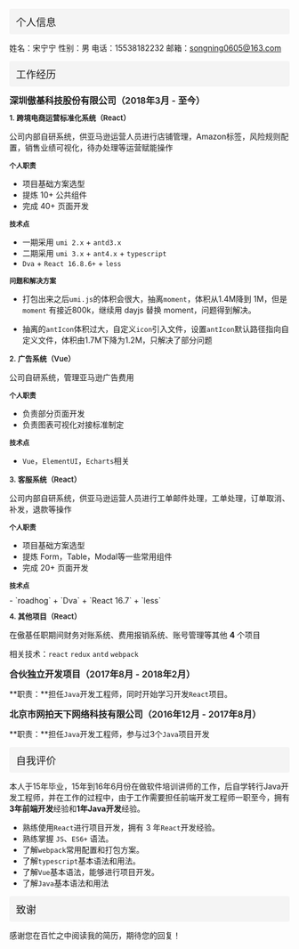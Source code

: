 <div style="margin: 12px 0; font-size: 18px; font-weight: 500; background: #f4f4f4;padding: 10px 12px;border-radius:4px;">个人信息</div>

姓名：宋宁宁					性别：男
电话：15538182232		邮箱：songning0605@163.com

<div style="margin: 12px 0; font-size: 18px; font-weight: 500; background: #f4f4f4;padding: 10px 12px;border-radius:4px;">工作经历</div>

<div style="margin: 10px 0; font-size: 16px; font-weight: 600;">深圳傲基科技股份有限公司（2018年3月 - 至今）</div>

<div style="margin: 10px 0; font-size: 13px; font-weight: 600;">1. 跨境电商运营标准化系统（React）</div>

公司内部自研系统，供亚马逊运营人员进行店铺管理，Amazon标签，风险规则配置，销售业绩可视化，待办处理等运营赋能操作

<div style="margin: 10px 0; font-size: 12px; font-weight: 600;">个人职责</div>

- 项目基础方案选型
- 提炼 10+ 公共组件
- 完成 40+ 页面开发
<div style="margin: 10px 0; font-size: 12px; font-weight: 600;">技术点</div>

- 一期采用 `umi 2.x` + `antd3.x`
- 二期采用 `umi 3.x` + `ant4.x` + `typescript`
- `Dva` + `React 16.8.6+` + `less`

<div style="margin: 10px 0; font-size: 12px; font-weight: 600;">问题和解决方案</div>

- 打包出来之后`umi.js`的体积会很大，抽离`moment`，体积从1.4M降到 1M，但是`moment` 有接近800k，继续用 dayjs 替换 moment，问题得到解决。

- 抽离的`antIcon`体积过大，自定义`icon`引入文件，设置`antIcon`默认路径指向自定义文件，体积由1.7M下降为1.2M，只解决了部分问题

<div style="margin: 10px 0; font-size: 13px; font-weight: 600;">2. 广告系统（Vue）</div>

公司自研系统，管理亚马逊广告费用
<div style="margin: 10px 0; font-size: 12px; font-weight: 600;">个人职责</div>

- 负责部分页面开发
- 负责图表可视化对接标准制定
<div style="margin: 10px 0; font-size: 12px; font-weight: 600;">技术点</div>

- `Vue`，`ElementUI`，`Echarts`相关

<div style="margin: 10px 0; font-size: 13px; font-weight: 600;">3. 客服系统（React）</div>

公司内部自研系统，供亚马逊运营人员进行工单邮件处理，工单处理，订单取消、补发，退款等操作

<div style="margin: 10px 0; font-size: 12px; font-weight: 600;">个人职责</div>

- 项目基础方案选型
- 提炼 Form，Table，Modal等一些常用组件
- 完成 20+ 页面开发
<div style="margin: 10px 0; font-size: 12px; font-weight: 600;">技术点</div>
- `roadhog` + `Dva` + `React 16.7` + `less`

<div style="margin: 10px 0; font-size: 13px; font-weight: 600;">4. 其他项目（React）</div>

在傲基任职期间财务对账系统、费用报销系统、账号管理等其他  **4** 个项目

相关技术：`react` `redux`  `antd` `webpack`



<div style="margin: 10px 0; font-size: 16px; font-weight: 600;">合伙独立开发项目（2017年8月 - 2018年2月）</div>

**职责：**担任`Java`开发工程师，同时开始学习开发`React`项目。



<div style="margin: 10px 0; font-size: 16px; font-weight: 600;">北京市网拍天下网络科技有限公司（2016年12月 - 2017年8月）</div>

**职责：**担任`Java`开发工程师，参与过3个`Java`项目开发

<div style="margin: 12px 0; font-size: 18px; font-weight: 500; background: #f4f4f4;padding: 10px 12px;border-radius:4px;">自我评价</div>

本人于15年毕业，15年到16年6月份在做软件培训讲师的工作，后自学转行Java开发工程师，并在工作的过程中，由于工作需要担任前端开发工程师一职至今，拥有**3年前端开发**经验和**1年Java开发**经验。

- 熟练使用`React`进行项目开发，拥有 3 年`React`开发经验。
- 熟练掌握 `JS`、`ES6+` 语法。
- 了解`webpack`常用配置和打包方案。
- 了解`typescript`基本语法和用法。
- 了解`Vue`基本语法，能够进行项目开发。
- 了解`Java`基本语法和用法

<div style="margin: 12px 0; font-size: 18px; font-weight: 500; background: #f4f4f4;padding: 10px 12px;border-radius:4px;">致谢</div>

感谢您在百忙之中阅读我的简历，期待您的回复！